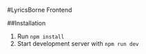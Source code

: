 #LyricsBorne Frontend

##Installation
1. Run `npm install`
2. Start development server with `npm run dev`